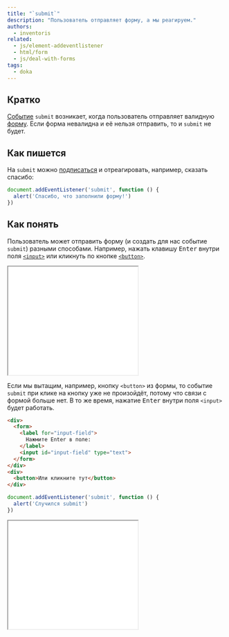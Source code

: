 ```yaml
---
title: "`submit`"
description: "Пользователь отправляет форму, а мы реагируем."
authors:
  - inventoris
related:
  - js/element-addeventlistener
  - html/form
  - js/deal-with-forms
tags:
  - doka
---
```


## Кратко

[Событие](/js/events/) `submit` возникает, когда пользователь отправляет валидную [форму](/html/form/). Если форма невалидна и её нельзя отправить, то и `submit` не будет.

## Как пишется

На `submit` можно [подписаться](/js/element-addeventlistener/) и отреагировать, например, сказать спасибо:

```js
document.addEventListener('submit', function () {
  alert('Спасибо, что заполнили форму!')
})
```

## Как понять

Пользователь может отправить форму (и создать для нас событие `submit`) разными способами. Например, нажать клавишу <kbd>Enter</kbd> внутри поля [`<input>`](/html/input/) или кликнуть по кнопке [`<button>`](/html/button/).

<iframe title="Пример способов возникновения события submit" src="demos/submitting-form/" height="250"></iframe>

Если мы вытащим, например, кнопку `<button>` из формы, то событие `submit` при клике на кнопку уже не произойдёт, потому что связи с формой больше нет. В то же время, нажатие <kbd>Enter</kbd> внутри поля `<input>` будет работать.

```html
<div>
  <form>
    <label for="input-field">
      Нажмите Enter в поле:
    </label>
    <input id="input-field" type="text">
  </form>
</div>
<div>
  <button>Или кликните тут</button>
</div>
```

```js
document.addEventListener('submit', function () {
  alert('Случился submit')
})
```

<iframe title="Пример когда событие submit не вызвать" src="demos/button-outside-form/" height="250"></iframe>
